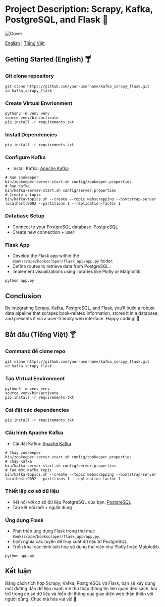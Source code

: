 
# Project Description: Scrapy, Kafka, PostgreSQL, and Flask 🍷

![Cover](https://wallpapercave.com/wp/wp1828905.png)

[English](#getting-started-english) | [Tiếng Việt](#bắt-đầu-tiếng-việt)

## Getting Started (English) 🍸

### Git clone repository
```
git clone https://github.com/your-username/kafka_scrapy_flask.git
cd kafka_scrapy_flask
```

### Create Virtual Envrionment
```
python3 -m venv venv
source venv/bin/activate
pip install -r requirements.txt
```

### Install Dependencies 
```
pip install -r requirements.txt
```

### Configure Kafka
- Install Kafka: [Apache Kafka](https://kafka.apache.org/)
```
# Run zookeeper
bin/zookeeper-server-start.sh config/zookeeper.properties
# Run Kafka
bin/kafka-server-start.sh config/server.properties
# Create a topic
bin/kafka-topics.sh --create --topic webscrapping --bootstrap-server localhost:9092 --partitions 1 --replication-factor 1
```

### Database Setup
- Connect to your PostgreSQL database.
[PostgreSQL](https://www.postgresql.org/)
- Create new connection + user

### Flask App 
- Develop the Flask app within the `Bookscrape/bookscraper/flask_app/app.py` folder.
- Define routes to retrieve data from PostgreSQL.
- Implement visualizations using libraries like Plotly or Matplotlib.
```
python app.py
```

## Conclusion
By integrating Scrapy, Kafka, PostgreSQL, and Flask, you’ll build a robust data pipeline that scrapes book-related information, stores it in a database, and presents it via a user-friendly web interface. Happy coding! 🚀

## Bắt đầu (Tiếng Việt) 🍸

### Command để clone repo
```
git clone https://github.com/your-username/kafka_scrapy_flask.git
cd kafka_scrapy_flask
```

### Tạo Virtual Environment
```
python3 -m venv venv
source venv/bin/activate
pip install -r requirements.txt
```

### Cài đặt các dependencies
```
pip install -r requirements.txt
```

### Cấu hình Apache Kafka
- Cài đặt Kafka: [Apache Kafka](https://kafka.apache.org/)
```
# Chạy zookeeper
bin/zookeeper-server-start.sh config/zookeeper.properties
# Chạy Kafka
bin/kafka-server-start.sh config/server.properties
# Tạo một Kafka topic
bin/kafka-topics.sh --create --topic webscrapping --bootstrap-server localhost:9092 --partitions 1 --replication-factor 1
```

### Thiết lập cơ sở dữ liệu
- Kết nối với cơ sở dữ liệu PostgreSQL của bạn.
[PostgreSQL](https://www.postgresql.org/)
- Tạo kết nối mới + người dùng

### Ứng dụng Flask
- Phát triển ứng dụng Flask trong thư mục `Bookscrape/bookscraper/flask_app/app.py`.
- Định nghĩa các tuyến để truy xuất dữ liệu từ PostgreSQL.
- Triển khai các hình ảnh hóa sử dụng thư viện như Plotly hoặc Matplotlib.
```
python app.py
```

## Kết luận
Bằng cách tích hợp Scrapy, Kafka, PostgreSQL và Flask, bạn sẽ xây dựng một đường dẫn dữ liệu mạnh mẽ thu thập thông tin liên quan đến sách, lưu trữ trong cơ sở dữ liệu và hiển thị thông qua giao diện web thân thiện với người dùng. Chúc mã hóa vui vẻ! 🚀
